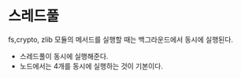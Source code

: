 # 스레드풀

fs,crypto, zlib 모듈의 메서드를 실행할 때는 백그라운드에서 동시에 실행된다.

* 스레드풀이 동시에 실행해준다. 
* 노드에서는 4개를 동시에 실행하는 것이 기본이다. 

